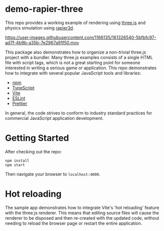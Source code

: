 # demo-rapier-three

This repo provides a working example of rendering using [three.js](https://threejs.org/) and
physics simulation using [rapier3d](https://rapier.rs/).

https://user-images.githubusercontent.com/1166135/161326540-5bfbfc97-ad7f-4b9b-a35b-7e2967a91f50.mov

This package also demonstrates how to organize a non-trivial three.js project with a bundler.
Many three.js examples consists of a single HTML file with script tags, which is not a great
starting point for someone interested in writing a serious game or application. This repo
demonstrates how to integrate with several popular JavaScript tools and libraries:

- [npm](https://www.npmjs.com/)
- [TypeScript](https://www.typescriptlang.org/)
- [Vite](https://vitejs.dev/)
- [ESLint](https://eslint.org/)
- [Prettier](https://prettier.io/)

In general, the code strives to conform to industry standard practices for commercial JavaScript
application development.

# Getting Started

After checking out the repo:

```
npm install
npm start
```

Then navigate your browser to `localhost:4000`.

# Hot reloading

The sample app demonstrates how to integrate Vite's 'hot reloading' feature with the three.js
renderer. This means that editing source files will cause the renderer to be disposed and
then re-created with the updated code, without needing to reload the browser page or restart
the entire application.
